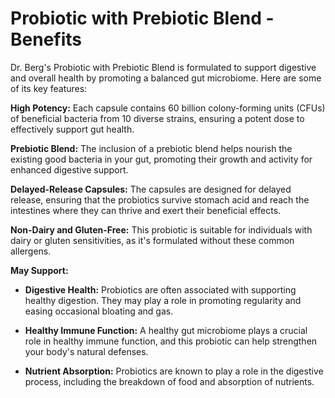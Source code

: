 # Probiotic with Prebiotic Blend - Benefits

Dr. Berg's Probiotic with Prebiotic Blend is formulated to support digestive and overall health by promoting a balanced gut microbiome. Here are some of its key features: 

**High Potency:** Each capsule contains 60 billion colony-forming units (CFUs) of beneficial bacteria from 10 diverse strains, ensuring a potent dose to effectively support gut health.    

**Prebiotic Blend:** The inclusion of a prebiotic blend helps nourish the existing good bacteria in your gut, promoting their growth and activity for enhanced digestive support.    

**Delayed-Release Capsules:** The capsules are designed for delayed release, ensuring that the probiotics survive stomach acid and reach the intestines where they can thrive and exert their beneficial effects.    

**Non-Dairy and Gluten-Free:** This probiotic is suitable for individuals with dairy or gluten sensitivities, as it's formulated without these common allergens. 

**May Support:** 

- **Digestive Health:** Probiotics are often associated with supporting healthy digestion. They may play a role in promoting regularity and easing occasional bloating and gas. 

- **Healthy Immune Function:** A healthy gut microbiome plays a crucial role in healthy immune function, and this probiotic can help strengthen your body's natural defenses. 

- **Nutrient Absorption:** Probiotics are known to play a role in the digestive process, including the breakdown of food and absorption of nutrients.